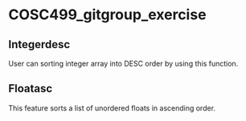 # COSC499_gitgroup_exercise

## Integerdesc
User can sorting integer array into DESC order by using this function.

## Floatasc
This feature sorts a list of unordered floats in ascending order.
